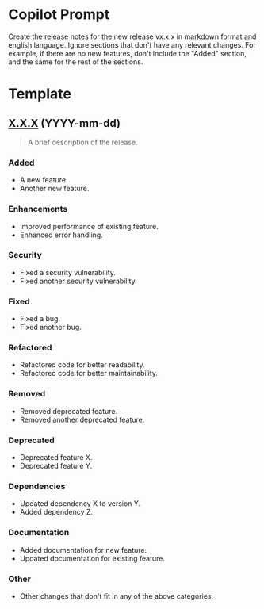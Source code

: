 # Copilot Prompt

Create the release notes for the new release vx.x.x in markdown format and english language. Ignore sections that don't have any relevant changes. For example, if there are no new features, don't include the "Added" section, and the same for the rest of the sections.

# Template

## [X.X.X](https://github.com/daireto/<repo>/compare/vx.x.x...vy.y.y) (YYYY-mm-dd)

> A brief description of the release.

### Added

- A new feature.
- Another new feature.

### Enhancements

- Improved performance of existing feature.
- Enhanced error handling.

### Security

- Fixed a security vulnerability.
- Fixed another security vulnerability.

### Fixed

- Fixed a bug.
- Fixed another bug.

### Refactored

- Refactored code for better readability.
- Refactored code for better maintainability.

### Removed

- Removed deprecated feature.
- Removed another deprecated feature.

### Deprecated

- Deprecated feature X.
- Deprecated feature Y.

### Dependencies

- Updated dependency X to version Y.
- Added dependency Z.

### Documentation

- Added documentation for new feature.
- Updated documentation for existing feature.

### Other

- Other changes that don't fit in any of the above categories.

